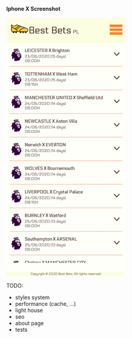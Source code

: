 **Iphone X Screenshot**

![IphoneX Screen Shot](./screenshots/iPhoneX_v1.png)

TODO:

- styles system
- performance (cache, ...)
- light house
- seo
- about page
- tests
